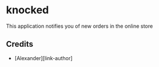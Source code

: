 # knocked
This application notifies you of new orders in the online store

## Credits

- [Alexander][link-author]
